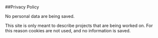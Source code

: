 <!--
DDTITLE=MY TITLE
-->
##Privacy Policy

No personal data are being saved.

This site is only meant to describe projects that are being worked on.
For this reason cookies are not used, and no information is saved.
